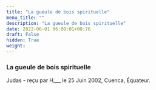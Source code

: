 ```yaml
---
title: "La gueule de bois spirituelle"
menu_title: ""
description: "La gueule de bois spirituelle"
date: 2022-06-01 06:00:01+00:76
draft: False
hidden: True
weight:
---
```

### La gueule de bois spirituelle

Judas - reçu par H___  le 25 Juin 2002, Cuenca, Équateur.



